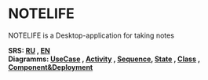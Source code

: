 # NOTELIFE
 NOTELIFE is a Desktop-application for taking notes 

**SRS: [RU](https://github.com/AleksBernat/NOTELIFE/blob/master/Documentation/SRS-ru.md) , [EN](https://github.com/AleksBernat/NOTELIFE/blob/master/Documentation/SRS-en.md)** <br>
**Diagramms: [UseCase](https://github.com/AleksBernat/NOTELIFE/blob/master/Diagramms/UseCase) , [Activity](https://github.com/AleksBernat/NOTELIFE/blob/master/Diagramms/Activity) , [Sequence](https://github.com/AleksBernat/NOTELIFE/blob/master/Diagramms/Sequence), [State](https://github.com/AleksBernat/NOTELIFE/blob/master/Diagramms/State) , [Class](https://github.com/AleksBernat/NOTELIFE/blob/master/Diagramms/Class) , [Component&Deployment](https://github.com/AleksBernat/NOTELIFE/blob/master/Diagramms/Component&Deployment)**
